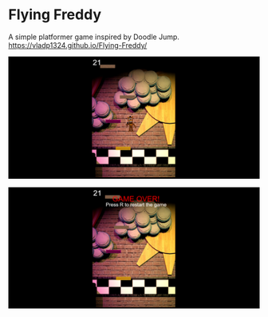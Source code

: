 # Flying Freddy
 
A simple platformer game inspired by Doodle Jump.
https://vladp1324.github.io/Flying-Freddy/

![](/Screenshots/ss1.png)


![](/Screenshots/ss2.png)
